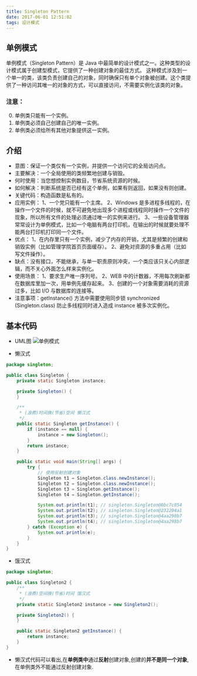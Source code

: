 ```yaml
---
title: Singleton Pattern
date: 2017-06-01 12:51:02
tags: 设计模式
---
```

## 单例模式
单例模式（Singleton Pattern）是 Java 中最简单的设计模式之一。这种类型的设计模式属于创建型模式，它提供了一种创建对象的最佳方式。
这种模式涉及到一个单一的类，该类负责创建自己的对象，同时确保只有单个对象被创建。这个类提供了一种访问其唯一的对象的方式，可以直接访问，不需要实例化该类的对象。
### 注意：
0. 单例类只能有一个实例。
0. 单例类必须自己创建自己的唯一实例。
0. 单例类必须给所有其他对象提供这一实例。

## 介绍
* 意图：保证一个类仅有一个实例，并提供一个访问它的全局访问点。
* 主要解决：一个全局使用的类频繁地创建与销毁。
* 何时使用：当您想控制实例数目，节省系统资源的时候。
* 如何解决：判断系统是否已经有这个单例，如果有则返回，如果没有则创建。
* 关键代码：构造函数是私有的。
* 应用实例： 1、一个党只能有一个主席。 2、Windows 是多进程多线程的，在操作一个文件的时候，就不可避免地出现多个进程或线程同时操作一个文件的现象，所以所有文件的处理必须通过唯一的实例来进行。 3、一些设备管理器常常设计为单例模式，比如一个电脑有两台打印机，在输出的时候就要处理不能两台打印机打印同一个文件。
* 优点： 1、在内存里只有一个实例，减少了内存的开销，尤其是频繁的创建和销毁实例（比如管理学院首页页面缓存）。 2、避免对资源的多重占用（比如写文件操作）。
* 缺点：没有接口，不能继承，与单一职责原则冲突，一个类应该只关心内部逻辑，而不关心外面怎么样来实例化。
* 使用场景： 1、要求生产唯一序列号。 2、WEB 中的计数器，不用每次刷新都在数据库里加一次，用单例先缓存起来。 3、创建的一个对象需要消耗的资源过多，比如 I/O 与数据库的连接等。
* 注意事项：getInstance() 方法中需要使用同步锁 synchronized (Singleton.class) 防止多线程同时进入造成 instance 被多次实例化。

## 基本代码
* UML图
![单例模式](Singleton.png)

* 懒汉式
```java
package singleton;

public class Singleton {
    private static Singleton instance;

    private Singleton() {
    }

    /**
     * (浪费)时间换(节省)空间 懒汉式
     */
    public static Singleton getInstance() {
        if (instance == null) {
            instance = new Singleton();
        }
        return instance;
    }

    public static void main(String[] args) {
        try {
            // 使用反射创建对象
            Singleton t1 = Singleton.class.newInstance();
            Singleton t2 = Singleton.class.newInstance();
            Singleton t3 = Singleton.getInstance();
            Singleton t4 = Singleton.getInstance();

            System.out.println(t1); // singleton.Singleton@6bc7c054
            System.out.println(t2); // singleton.Singleton@232204a1
            System.out.println(t3); // singleton.Singleton@4aa298b7
            System.out.println(t4); // singleton.Singleton@4aa298b7
        } catch (Exception e) {
            System.out.println(e);
        }
    }
}
```

* 饿汉式
```java
package singleton;

public class Singleton2 {
    /**
     * (浪费)空间换(节省)时间 饿汉式
     */
    private static Singleton2 instance = new Singleton2();

    private Singleton2() {
    }

    public static Singleton2 getInstance() {
        return instance;
    }
}
```
* 懒汉式代码可以看出,在**单例类中**通过**反射**创建对象,创建的**并不是同一个对象**,在单例类外不能通过反射创建对象.
